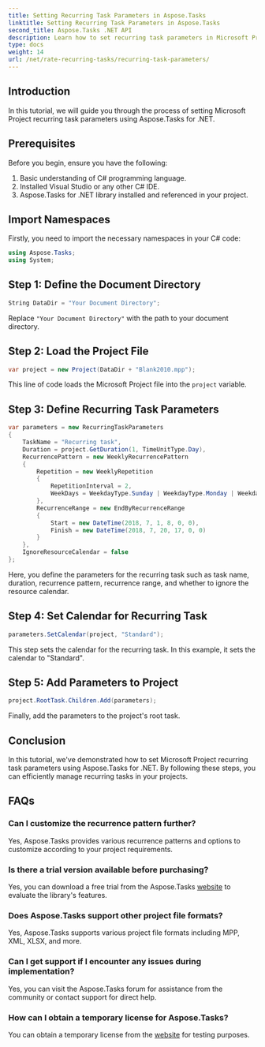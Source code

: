 ```yaml
---
title: Setting Recurring Task Parameters in Aspose.Tasks
linktitle: Setting Recurring Task Parameters in Aspose.Tasks
second_title: Aspose.Tasks .NET API
description: Learn how to set recurring task parameters in Microsoft Project using Aspose.Tasks for .NET. Comprehensive tutorial with step-by-step guide.
type: docs
weight: 14
url: /net/rate-recurring-tasks/recurring-task-parameters/
---
```

## Introduction
In this tutorial, we will guide you through the process of setting Microsoft Project recurring task parameters using Aspose.Tasks for .NET.
## Prerequisites
Before you begin, ensure you have the following:
1. Basic understanding of C# programming language.
2. Installed Visual Studio or any other C# IDE.
3. Aspose.Tasks for .NET library installed and referenced in your project.

## Import Namespaces
Firstly, you need to import the necessary namespaces in your C# code:
```csharp
using Aspose.Tasks;
using System;

```
## Step 1: Define the Document Directory
```csharp
String DataDir = "Your Document Directory";
```
Replace `"Your Document Directory"` with the path to your document directory.
## Step 2: Load the Project File
```csharp
var project = new Project(DataDir + "Blank2010.mpp");
```
This line of code loads the Microsoft Project file into the `project` variable.
## Step 3: Define Recurring Task Parameters
```csharp
var parameters = new RecurringTaskParameters
{
    TaskName = "Recurring task",
    Duration = project.GetDuration(1, TimeUnitType.Day),
    RecurrencePattern = new WeeklyRecurrencePattern
    {
        Repetition = new WeeklyRepetition
        {
            RepetitionInterval = 2,
            WeekDays = WeekdayType.Sunday | WeekdayType.Monday | WeekdayType.Friday
        },
        RecurrenceRange = new EndByRecurrenceRange
        {
            Start = new DateTime(2018, 7, 1, 8, 0, 0),
            Finish = new DateTime(2018, 7, 20, 17, 0, 0)
        }
    },
    IgnoreResourceCalendar = false
};
```
Here, you define the parameters for the recurring task such as task name, duration, recurrence pattern, recurrence range, and whether to ignore the resource calendar.
## Step 4: Set Calendar for Recurring Task
```csharp
parameters.SetCalendar(project, "Standard");
```
This step sets the calendar for the recurring task. In this example, it sets the calendar to "Standard".
## Step 5: Add Parameters to Project
```csharp
project.RootTask.Children.Add(parameters);
```
Finally, add the parameters to the project's root task.

## Conclusion
In this tutorial, we've demonstrated how to set Microsoft Project recurring task parameters using Aspose.Tasks for .NET. By following these steps, you can efficiently manage recurring tasks in your projects.
## FAQs
### Can I customize the recurrence pattern further?
Yes, Aspose.Tasks provides various recurrence patterns and options to customize according to your project requirements.
### Is there a trial version available before purchasing?
Yes, you can download a free trial from the Aspose.Tasks [website](https://purchase.aspose.com/buy) to evaluate the library's features.
### Does Aspose.Tasks support other project file formats?
Yes, Aspose.Tasks supports various project file formats including MPP, XML, XLSX, and more.
### Can I get support if I encounter any issues during implementation?
Yes, you can visit the Aspose.Tasks forum for assistance from the community or contact support for direct help.
### How can I obtain a temporary license for Aspose.Tasks?
You can obtain a temporary license from the [website](https://purchase.aspose.com/temporary-license/) for testing purposes.
